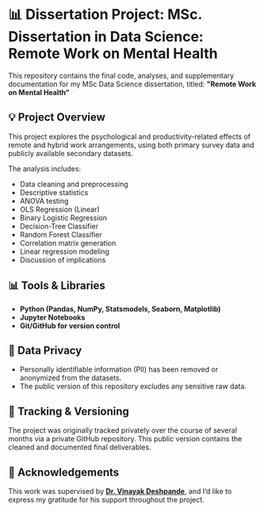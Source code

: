 # 📊 Dissertation Project: MSc. Dissertation in Data Science: Remote Work on Mental Health

This repository contains the final code, analyses, and supplementary documentation for my MSc Data Science dissertation, titled: **"Remote Work on Mental Health"**

## 💡 Project Overview

This project explores the psychological and productivity-related effects of remote and hybrid work arrangements, using both primary survey data and publicly available secondary datasets.

The analysis includes:
- Data cleaning and preprocessing
- Descriptive statistics
- ANOVA testing
- OLS Regression (Linear)
- Binary Logistic Regression
- Decision-Tree Classifier
- Random Forest Classifier
- Correlation matrix generation
- Linear regression modeling
- Discussion of implications

## 📊 Tools & Libraries

- **Python (Pandas, NumPy, Statsmodels, Seaborn, Matplotlib)**
- **Jupyter Notebooks**
- **Git/GitHub for version control**

## 🔐 Data Privacy

- Personally identifiable information (PII) has been removed or anonymized from the datasets.
- The public version of this repository excludes any sensitive raw data.

## 🔄 Tracking & Versioning

The project was originally tracked privately over the course of several months via a private GitHub repository. This public version contains the cleaned and documented final deliverables.

## 🙏 Acknowledgements

This work was supervised by [**Dr. Vinayak Deshpande**](https://www.linkedin.com/in/vinayak-deshpande-b5999931/), and I’d like to express my gratitude for his support throughout the project.  

